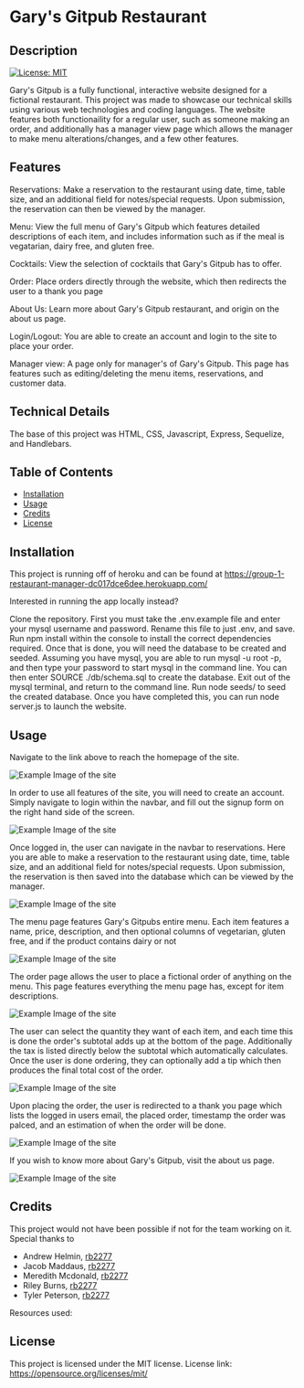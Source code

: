  # Gary's Gitpub Restaurant

## Description

[![License: MIT](https://img.shields.io/badge/License-MIT-yellow.svg)](https://opensource.org/licenses/MIT)

Gary's Gitpub is a fully functional, interactive website designed for a fictional restaurant. This project was made to showcase our technical skills using various web technologies and coding languages. The website features both functionaility for a regular user, such as someone making an order, and additionally has a manager view page which allows the manager to make menu alterations/changes, and a few other features. 

## Features
Reservations: Make a reservation to the restaurant using date, time, table size, and an additional field for notes/special requests. Upon submission, the reservation can then be viewed by the manager.

Menu: View the full menu of Gary's Gitpub which features detailed descriptions of each item, and includes information such as if the meal is vegatarian, dairy free, and gluten free.

Cocktails: View the selection of cocktails that Gary's Gitpub has to offer.

Order: Place orders directly through the website, which then redirects the user to a thank you page

About Us: Learn more about Gary's Gitpub restaurant, and origin on the about us page.

Login/Logout: You are able to create an account and login to the site to place your order.

Manager view: A page only for manager's of Gary's Gitpub. This page has features such as editing/deleting the menu items, reservations, and customer data.

## Technical Details

The base of this project was HTML, CSS, Javascript, Express, Sequelize, and Handlebars.

## Table of Contents

- [Installation](#installation)
- [Usage](#usage)
- [Credits](#credits)
- [License](#license)


## Installation

This project is running off of heroku and can be found at https://group-1-restaurant-manager-dc017dce6dee.herokuapp.com/

Interested in running the app locally instead? 

Clone the repository. First you must take the .env.example file and enter your mysql username and password. Rename this file to just .env, and save. Run npm install within the console to install the correct dependencies required. Once that is done, you will need the database to be created and seeded. Assuming you have mysql, you are able to run mysql -u root -p, and then type your password to start mysql in the command line. You can then enter SOURCE ./db/schema.sql to create the database. Exit out of the mysql terminal, and return to the command line. Run node seeds/ to seed the created database. Once you have completed this, you can run node server.js to launch the website.

## Usage

Navigate to the link above to reach the homepage of the site.

![Example Image of the site](./public/images/README-Images/frontPage.png)


In order to use all features of the site, you will need to create an account. Simply navigate to login within the navbar, and fill out the signup form on the right hand side of the screen.

![Example Image of the site](./public/images/README-Images/loginPage.png)


Once logged in, the user can navigate in the navbar to reservations. Here you are able to make a reservation to the restaurant using date, time, table size, and an additional field for notes/special requests. Upon submission, the reservation is then saved into the database which can be viewed by the manager.

![Example Image of the site](./public/images/README-Images/reservationPage.png)


The menu page features Gary's Gitpubs entire menu. Each item features a name, price, description, and then optional columns of vegetarian, gluten free, and if the product contains dairy or not

![Example Image of the site](./public/images/README-Images/menuPage.png)


The order page allows the user to place a fictional order of anything on the menu. This page features everything the menu page has, except for item descriptions.

![Example Image of the site](./public/images/README-Images/orderPage.png)


The user can select the quantity they want of each item, and each time this is done the order's subtotal adds up at the bottom of the page. Additionally the tax is listed directly below the subtotal which automatically calculates. Once the user is done ordering, they can optionally add a tip which then produces the final total cost of the order.
 
![Example Image of the site](./public/images/README-Images/orderTotal.png)
 

Upon placing the order, the user is redirected to a thank you page which lists the logged in users email, the placed order, timestamp the order was palced, and an estimation of when the order will be done.

![Example Image of the site](./public/images/README-Images/thankPage.png)


If you wish to know more about Gary's Gitpub, visit the about us page.

![Example Image of the site](./public/images/README-Images/aboutPage.png)

## Credits

This project would not have been possible if not for the team working on it. Special thanks to 

- Andrew Helmin, [rb2277](https://github.com/AHelmin) 
- Jacob Maddaus, [rb2277](https://github.com/J-maddaus) 
- Meredith Mcdonald, [rb2277](https://github.com/Ms-Meredith-McD)
- Riley Burns, [rb2277](https://github.com/RB2277) 
- Tyler Peterson, [rb2277](https://github.com/tylerpeterson8791)  

Resources used:




## License

This project is licensed under the MIT license. License link: https://opensource.org/licenses/mit/
